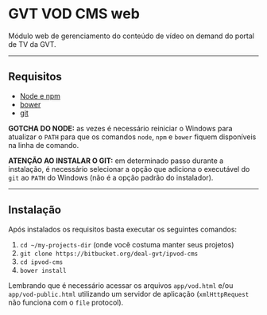 # GVT VOD CMS web

Módulo web de gerenciamento do conteúdo de vídeo on demand do portal de TV da GVT.

---

## Requisitos


* [Node e npm](http://nodejs.org)
* [bower](http://bower.io)
* [git](http://git-scm.com)


**GOTCHA DO NODE:** as vezes é necessário reiniciar o Windows para atualizar o `PATH` para que os comandos `node`, `npm` e `bower` fiquem disponíveis na linha de comando.

**ATENÇÃO AO INSTALAR O GIT:** em determinado passo durante a instalação, é necessário selecionar a opção que adiciona o executável do `git` ao `PATH` do Windows (não é a opção padrão do instalador).

---

## Instalação

Após instalados os requisitos basta executar os seguintes comandos:

1. `cd ~/my-projects-dir` (onde você costuma manter seus projetos)
2. `git clone https://bitbucket.org/deal-gvt/ipvod-cms`
3. `cd ipvod-cms`
4. `bower install`

Lembrando que é necessário acessar os arquivos `app/vod.html` e/ou `app/vod-public.html` utilizando um servidor de aplicação (`xmlHttpRequest` não funciona com o `file` protocol).